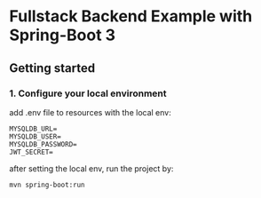 # Fullstack Backend Example with Spring-Boot 3

## Getting started

### 1. Configure your local environment
add .env file to resources with the local env:
```
MYSQLDB_URL=
MYSQLDB_USER=
MYSQLDB_PASSWORD=
JWT_SECRET=
```

after setting the local env, run the project by:

```
mvn spring-boot:run
```
